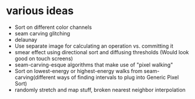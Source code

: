 various ideas
=============

+ Sort on different color channels
+ seam carving glitching
+ delaunay
+ Use separate image for calculating an operation vs. committing it
+ smear effect using directional sort and diffusing thresholds (Would look good on touch screens)
+ seam-carving-esque algorithms that make use of "pixel walking"
+ Sort on lowest-energy or highest-energy walks from seam-carving(different ways of finding intervals to plug into Generic Pixel Sort)
+ randomly stretch and map stuff, broken nearest neighbor interpolation
